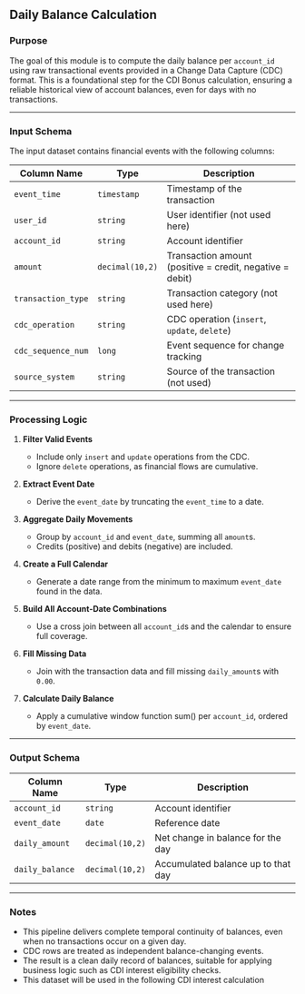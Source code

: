 ## Daily Balance Calculation

### Purpose

The goal of this module is to compute the daily balance per `account_id` using raw transactional events provided in a Change Data Capture (CDC) format. This is a foundational step for the CDI Bonus calculation, ensuring a reliable historical view of account balances, even for days with no transactions.

---

### Input Schema

The input dataset contains financial events with the following columns:

| Column Name        | Type             | Description |
|--------------------|------------------|-------------|
| `event_time`       | `timestamp`      | Timestamp of the transaction |
| `user_id`          | `string`         | User identifier (not used here) |
| `account_id`       | `string`         | Account identifier |
| `amount`           | `decimal(10,2)`  | Transaction amount (positive = credit, negative = debit) |
| `transaction_type` | `string`         | Transaction category (not used here) |
| `cdc_operation`    | `string`         | CDC operation (`insert`, `update`, `delete`) |
| `cdc_sequence_num` | `long`           | Event sequence for change tracking |
| `source_system`    | `string`         | Source of the transaction (not used) |

---

### Processing Logic

1. **Filter Valid Events**
   - Include only `insert` and `update` operations from the CDC.
   - Ignore `delete` operations, as financial flows are cumulative.

2. **Extract Event Date**
   - Derive the `event_date` by truncating the `event_time` to a date.

3. **Aggregate Daily Movements**
   - Group by `account_id` and `event_date`, summing all `amount`s.
   - Credits (positive) and debits (negative) are included.

4. **Create a Full Calendar**
   - Generate a date range from the minimum to maximum `event_date` found in the data.

5. **Build All Account-Date Combinations**
   - Use a cross join between all `account_id`s and the calendar to ensure full coverage.

6. **Fill Missing Data**
   - Join with the transaction data and fill missing `daily_amount`s with `0.00`.

7. **Calculate Daily Balance**
   - Apply a cumulative window function sum() per `account_id`, ordered by `event_date`.

---

### Output Schema

| Column Name     | Type            | Description |
|------------------|-----------------|-------------|
| `account_id`     | `string`        | Account identifier |
| `event_date`     | `date`          | Reference date |
| `daily_amount`   | `decimal(10,2)` | Net change in balance for the day |
| `daily_balance`  | `decimal(10,2)` | Accumulated balance up to that day |

---

### Notes

- This pipeline delivers complete temporal continuity of balances, even when no transactions occur on a given day.
- CDC rows are treated as independent balance-changing events.
- The result is a clean daily record of balances, suitable for applying business logic such as CDI interest eligibility checks.
- This dataset will be used in the following CDI interest calculation
